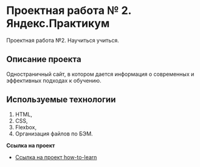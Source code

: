 # Проектная работа № 2. Яндекс.Практикум  
Проектная работа №2. Научиться учиться.

## Описание проекта
Одностраничный сайт, в котором дается информация о  современных и эффективных подходах к обучению.

## Используемые технологии
1. HTML,  
2. CSS,  
3. Flexbox,  
4. Организация файлов по БЭМ.

**Ссылка на проект**

* [Ссылка на проект how-to-learn](https://archi314.github.io/how-to-learn/) 
